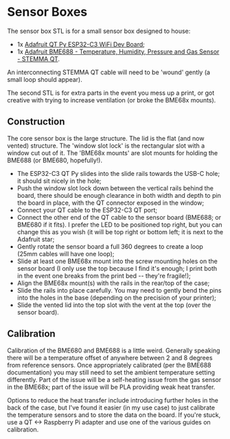 # Sensor Boxes

The sensor box STL is for a small sensor box designed to house:
* 1x [Adafruit QT Py ESP32-C3 WiFi Dev Board](https://learn.adafruit.com/adafruit-qt-py-esp32-c3-wifi-dev-board);
* 1x [Adafruit BME688 - Temperature, Humidity, Pressure and Gas Sensor - STEMMA QT](https://www.adafruit.com/product/5046).

An interconnecting STEMMA QT cable will need to be 'wound' gently (a small loop should appear).

The second STL is for extra parts in the event you mess up a print, or got creative with trying to increase ventilation (or broke the BME68x mounts).

## Construction

The core sensor box is the large structure.  The lid is the flat (and now vented) structure.  The 'window slot lock' is the rectangular slot with a window cut out of it.  The 'BME68x mounts' are slot mounts for holding the BME688 (or BME680, hopefully!).

* The ESP32-C3 QT Py slides into the slide rails towards the USB-C hole; it should sit nicely in the hole;
* Push the window slot lock down between the vertical rails behind the board, there should be enough clearance in both width and depth to pin the board in place, with the QT connector exposed in the window;
* Connect your QT cable to the ESP32-C3 QT port;
* Connect the other end of the QT cable to the sensor board (BME688; or BME680 if it fits).  I prefer the LED to be positioned top right, but you can change this as you wish (it will be top right or bottom left; it is next to the Adafruit star;
* Gently rotate the sensor board a full 360 degrees to create a loop (25mm cables will have one loop);
* Slide at least one BME68x mount into the screw mounting holes on the sensor board (I only use the top because I find it's enough; I print both in the event one breaks from the print bed -- they're fragile!);
* Align the BME68x mount(s) with the rails in the rear/top of the case;
* Slide the rails into place carefully.  You may need to gently bend the pins into the holes in the base (depending on the precision of your printer);
* Slide the vented lid into the top slot with the vent at the top (over the sensor board).

## Calibration

Calibration of the BME680 and BME688 is a little weird.  Generally speaking there will be a temperature offset of anywhere between 2 and 8 degrees from reference sensors.  Once appropriately calibrated (per the BME688 documentation) you may still need to set the ambient temperature setting differently.  Part of the issue will be a self-heating issue from the gas sensor in the BME68x; part of the issue will be PLA providing weak heat transfer.

Options to reduce the heat transfer include introducing further holes in the back of the case, but I've found it easier (in my use case) to just calibrate the temperature sensors and to store the data on the board.  If you're stuck, use a QT <-> Raspberry Pi adapter and use one of the various guides on calibration.
